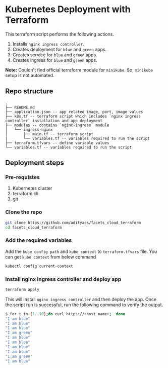 # Kubernetes Deployment with Terraform

This terraform script performs the following actions.

1. Installs `nginx ingress controller`.
2. Creates deployment for `blue` and `green` apps.
3. Creates service for `blue` and `green` apps.
4. Creates ingress for `blue` and `green` apps.

**Note:** Couldn't find official terraform module for `minikube`. So, `minikube` setup is not automated. 

## Repo structure

```
.
├── README.md
├── application.json -- app related image, port, image values
├── k8s.tf -- terraform script which includes `nginx ingress controller` installation and app deployment
├── modules -- contains `nginx-ingress` module
│   └── ingress-nginx
│       ├── main.tf -- terraform script
|       └── variables.tf -- variables required to run the script
├── terraform.tfvars -- define variable values
└── variables.tf -- variables required to run the script
```

## Deployment steps

### Pre-requistes

1. Kubernetes cluster
2. terraform cli
3. git

### Clone the repo

```bash
git clone https://github.com/adityacs/facets_cloud_terraform
cd facets_cloud_terraform
```

### Add the required variables

Add the `kube config path` and `kube context` to `terraform.tfvars` file. You can get `kube context` from below command

```bash
kubectl config current-context
```

### Install nginx ingress controller and deploy app

```bash
terraform apply
```

This will install `nginx ingress controller` and then deploy the app. Once the script run is successful, run the following command to verify the output.

```bash
$ for i in {1..10};do curl https://<host_name>;  done
"I am blue"
"I am blue"
"I am blue"
"I am green"
"I am blue"
"I am blue"
"I am blue"
"I am blue"
"I am green"
"I am blue"
```
